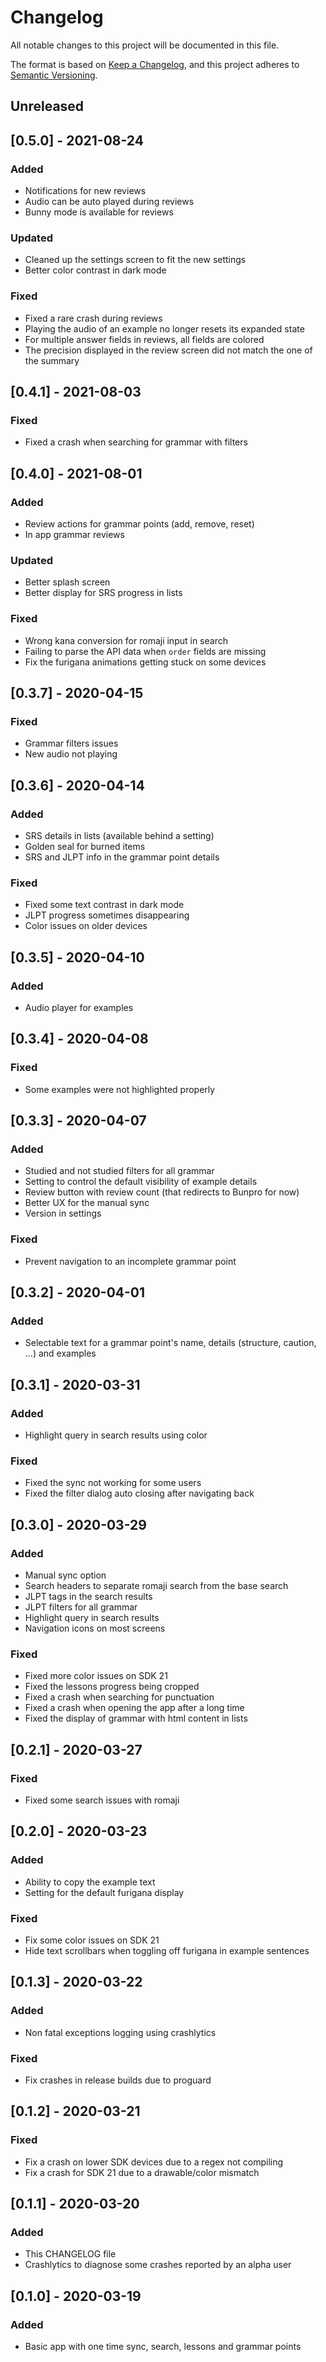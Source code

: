 # Changelog
All notable changes to this project will be documented in this file.

The format is based on [Keep a Changelog](https://keepachangelog.com/en/1.0.0/),
and this project adheres to [Semantic Versioning](https://semver.org/spec/v2.0.0.html).

## Unreleased

## [0.5.0] - 2021-08-24
### Added
- Notifications for new reviews
- Audio can be auto played during reviews
- Bunny mode is available for reviews

### Updated
- Cleaned up the settings screen to fit the new settings
- Better color contrast in dark mode

### Fixed
- Fixed a rare crash during reviews
- Playing the audio of an example no longer resets its expanded state
- For multiple answer fields in reviews, all fields are colored
- The precision displayed in the review screen did not match the one of the summary

## [0.4.1] - 2021-08-03
### Fixed
- Fixed a crash when searching for grammar with filters

## [0.4.0] - 2021-08-01
### Added
- Review actions for grammar points (add, remove, reset)
- In app grammar reviews

### Updated
- Better splash screen
- Better display for SRS progress in lists

### Fixed
- Wrong kana conversion for romaji input in search
- Failing to parse the API data when `order` fields are missing
- Fix the furigana animations getting stuck on some devices

## [0.3.7] - 2020-04-15
### Fixed
- Grammar filters issues
- New audio not playing

## [0.3.6] - 2020-04-14
### Added
- SRS details in lists (available behind a setting)
- Golden seal for burned items
- SRS and JLPT info in the grammar point details

### Fixed
- Fixed some text contrast in dark mode
- JLPT progress sometimes disappearing
- Color issues on older devices

## [0.3.5] - 2020-04-10
### Added
- Audio player for examples

## [0.3.4] - 2020-04-08
### Fixed
- Some examples were not highlighted properly

## [0.3.3] - 2020-04-07
### Added
- Studied and not studied filters for all grammar
- Setting to control the default visibility of example details
- Review button with review count (that redirects to Bunpro for now)
- Better UX for the manual sync
- Version in settings

### Fixed
- Prevent navigation to an incomplete grammar point

## [0.3.2] - 2020-04-01
### Added
- Selectable text for a grammar point's name, details (structure, caution, ...) and examples

## [0.3.1] - 2020-03-31
### Added
- Highlight query in search results using color

### Fixed
- Fixed the sync not working for some users
- Fixed the filter dialog auto closing after navigating back

## [0.3.0] - 2020-03-29
### Added
- Manual sync option
- Search headers to separate romaji search from the base search
- JLPT tags in the search results
- JLPT filters for all grammar
- Highlight query in search results
- Navigation icons on most screens

### Fixed
- Fixed more color issues on SDK 21
- Fixed the lessons progress being cropped
- Fixed a crash when searching for punctuation
- Fixed a crash when opening the app after a long time
- Fixed the display of grammar with html content in lists

## [0.2.1] - 2020-03-27
### Fixed
- Fixed some search issues with romaji

## [0.2.0] - 2020-03-23
### Added
- Ability to copy the example text
- Setting for the default furigana display

### Fixed
- Fix some color issues on SDK 21
- Hide text scrollbars when toggling off furigana in example sentences

## [0.1.3] - 2020-03-22
### Added
- Non fatal exceptions logging using crashlytics

### Fixed
- Fix crashes in release builds due to proguard

## [0.1.2] - 2020-03-21
### Fixed
- Fix a crash on lower SDK devices due to a regex not compiling
- Fix a crash for SDK 21 due to a drawable/color mismatch

## [0.1.1] - 2020-03-20
### Added
- This CHANGELOG file
- Crashlytics to diagnose some crashes reported by an alpha user

## [0.1.0] - 2020-03-19
### Added
- Basic app with one time sync, search, lessons and grammar points

